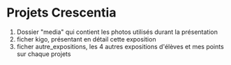 # Projets Crescentia

1. Dossier "media" qui contient les photos utilisés durant la présentation
2. ficher kigo, présentant en détail cette exposition
3. ficher autre_expositions, les 4 autres expositions d'élèves et mes points sur chaque projets
